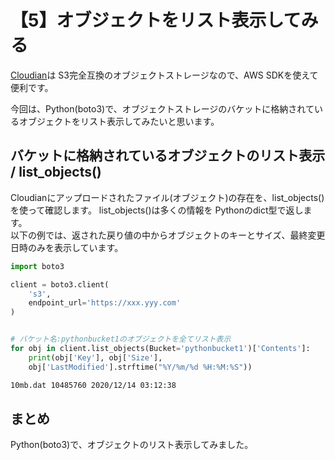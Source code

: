 # 【5】オブジェクトをリスト表示してみる

[Cloudian](https://cloudian.com/jp/)は S3完全互換のオブジェクトストレージなので、AWS SDKを使えて便利です。

今回は、Python(boto3)で、オブジェクトストレージのバケットに格納されているオブジェクトをリスト表示してみたいと思います。


## バケットに格納されているオブジェクトのリスト表示 / list_objects()
Cloudianにアップロードされたファイル(オブジェクト)の存在を、list_objects()を使って確認します。
list_objects()は多くの情報を Pythonのdict型で返します。  
以下の例では、返された戻り値の中からオブジェクトのキーとサイズ、最終変更日時のみを表示しています。


```python:test.py
import boto3

client = boto3.client(
    's3',
    endpoint_url='https://xxx.yyy.com'
)


# バケット名:pythonbucket1のオブジェクトを全てリスト表示
for obj in client.list_objects(Bucket='pythonbucket1')['Contents']:
    print(obj['Key'], obj['Size'],
    obj['LastModified'].strftime("%Y/%m/%d %H:%M:%S"))
```


```bash
10mb.dat 10485760 2020/12/14 03:12:38
```


## まとめ
Python(boto3)で、オブジェクトのリスト表示してみました。
